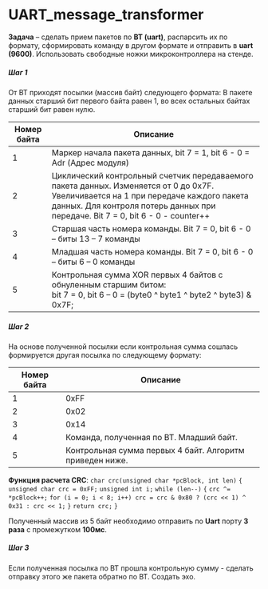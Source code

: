 # UART_message_transformer

**Задача** – сделать прием пакетов по **BT (uart)**, распарсить их по формату, сформировать команду в другом формате и отправить в **uart (9600)**. Использовать свободные ножки микроконтроллера на стенде.



##### Шаг 1

От BT приходят посылки (массив байт) следующего формата:
В пакете данных старший бит первого байта равен 1, во всех остальных байтах старший бит равен нулю. 

| Номер байта | Описание                                                     |
| ----------- | ------------------------------------------------------------ |
| 1           | Маркер начала пакета данных, bit 7 = 1, bit 6 - 0     = Adr (Адрес модуля) |
| 2           | Циклический контрольный счетчик передаваемого пакета данных. Изменяется от 0 до 0x7F. Увеличивается на 1 при передаче каждого пакета данных. Для контроля потерь данных при передаче. Bit 7 = 0, bit 6 - 0 - counter++ |
| 3           | Cтаршая часть номера команды. Bit 7 = 0, bit 6 - 0 – биты 13 – 7 команды |
| 4           | Младшая часть номера команды. Bit 7 = 0, bit 6 - 0 – биты 6 – 0 команды |
| 5           | Контрольная сумма XOR первых 4 байтов с обнуленным старшим битом:<br/>bit 7 = 0, bit 6 – 0 = (byte0 ^ byte1 ^ byte2 ^ byte3) & 0x7F; |



##### Шаг 2

На основе полученной посылки если контрольная сумма сошлась формируется другая посылка по следующему формату:

| Номер байта | Описание                                                 |
| ----------- | -------------------------------------------------------- |
| 1           | 0xFF                                                     |
| 2           | 0x02                                                     |
| 3           | 0x14                                                     |
| 4           | Команда, полученная по BT. Младший байт.                 |
| 5           | Контрольная сумма первых 4 байт. Алгоритм приведен ниже. |

**Функция расчета CRC**:
`char crc(unsigned char *pcBlock, int len)`
`{`
    `unsigned char crc = 0xFF;`
    `unsigned int i;`
    `while (len--)`
    `{`
        `crc ^= *pcBlock++;`
        `for (i = 0; i < 8; i++) crc = crc & 0x80 ? (crc << 1) ^ 0x31 : crc << 1;`
    `}`
    `return crc;`
`}`

Полученный массив из 5 байт необходимо отправить по **Uart** порту **3 раза** с промежутком **100мс**.



##### Шаг 3

Если полученная посылка по BT прошла контрольную сумму - сделать отправку этого же пакета обратно по BT. Создать эхо.
